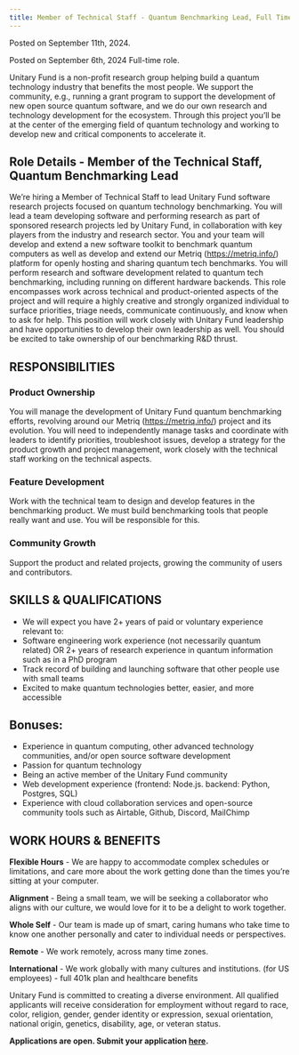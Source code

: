```yaml
---
title: Member of Technical Staff - Quantum Benchmarking Lead, Full Time, Remote
---
```

Posted on September 11th, 2024. 

Posted on September 6th, 2024
Full-time role.

Unitary Fund is a non-profit research group helping build a quantum technology industry that benefits the most people. We support the community, e.g., running a grant program to support the development of new open source quantum software, and we do our own research and technology development for the ecosystem.
Through this project you’ll be at the center of the emerging field of quantum technology and working to develop new and critical components to accelerate it.

## Role Details  - Member of the Technical Staff, Quantum Benchmarking Lead
We’re hiring a Member of Technical Staff to lead Unitary Fund software research projects focused on quantum technology benchmarking. You will lead a team developing software and performing research as part of sponsored research projects led by Unitary Fund, in collaboration with key players from the industry and research sector.
You and your team will develop and extend a new software toolkit to benchmark quantum computers as well as develop and extend our Metriq (https://metriq.info/) platform for openly hosting and sharing quantum tech benchmarks. You will perform research and software development related to quantum tech benchmarking, including running on different hardware backends.
This role encompasses work across technical and product-oriented aspects of the project and will require a highly creative and strongly organized individual to surface priorities, triage needs, communicate continuously, and know when to ask for help. This position will work closely with Unitary Fund leadership and have opportunities to develop their own leadership as well. 
You should be excited to take ownership of our benchmarking R&D thrust. 

## RESPONSIBILITIES
### Product Ownership
You will manage the development of Unitary Fund quantum benchmarking efforts, revolving around our Metriq (https://metriq.info/) project and its evolution. You will need to independently manage tasks and coordinate with leaders to identify priorities, troubleshoot issues, develop a strategy for the product growth and project management, work closely with the technical staff working on the technical aspects.

### Feature Development 
Work with the technical team to design and develop features in the benchmarking product. We must build benchmarking tools that people really want and use. You will be responsible for this.

### Community Growth
Support the product and related projects, growing the community of users and contributors.  

## SKILLS & QUALIFICATIONS
- We will expect you have 2+ years of paid or voluntary experience relevant to:
- Software engineering work experience (not necessarily quantum related) OR 2+ years of research experience in quantum information such as in a PhD program
- Track record of building and launching software that other people use with small teams
- Excited to make quantum technologies better, easier, and more accessible

## Bonuses: 
- Experience in quantum computing, other advanced technology communities, and/or open source software development
- Passion for quantum technology
- Being an active member of the Unitary Fund community
- Web development experience (frontend: Node.js. backend: Python, Postgres, SQL)
- Experience with cloud collaboration services and open-source community tools such as Airtable, Github, Discord, MailChimp

## WORK HOURS & BENEFITS
**Flexible Hours** - We are happy to accommodate complex schedules or limitations, and care more about the work getting done than the times you’re sitting at your computer.

**Alignment** - Being a small team, we will be seeking a collaborator who aligns with our culture, we would love for it to be a delight to work together.

**Whole Self** - Our team is made up of smart, caring humans who take time to know one another personally and cater to individual needs or perspectives.

**Remote** - We work remotely, across many time zones.

**International** - We work globally with many cultures and institutions.
(for US employees) - full 401k plan and healthcare benefits

Unitary Fund is committed to creating a diverse environment. All qualified applicants will receive consideration for employment without regard to race, color, religion, gender, gender identity or expression, sexual orientation, national origin, genetics, disability, age, or veteran status.

**Applications are open. Submit your application [here](https://airtable.com/appbH8Vrpz5msbGRd/shrDRcQL1rKLCz51j).**

